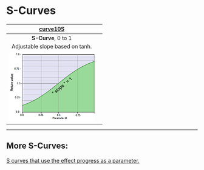 # S-Curves


|              [curve10S](curve10S.md)                    |                               |
|:-------------------------------------------------------:|:----------------------------------------------------------:|
|            **S-Curve**, 0 to 1                          |      |
|    Adjustable slope based on tanh.                      |                                                                                                                        |
|   [![](thumbnails/curve10S.png)](curve10S.md)           |   |

---

## More S-Curves:
 [S curves that use the effect progress as a parameter.](../../Auto-synced_parameters/progress/README.md#s-curves)



